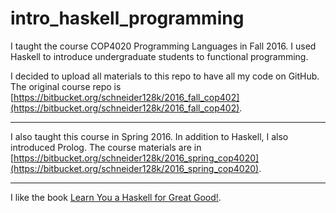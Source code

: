 # intro_haskell_programming

I taught the course COP4020 Programming Languages in Fall 2016. I used Haskell to introduce undergraduate students to functional programming. 

I decided to upload all materials to this repo to have all my code on GitHub. The original course repo is [https://bitbucket.org/schneider128k/2016_fall_cop402](https://bitbucket.org/schneider128k/2016_fall_cop402).

---

I also taught this course in Spring 2016. In addition to Haskell, I also introduced Prolog. The course materials are in [https://bitbucket.org/schneider128k/2016_spring_cop4020](https://bitbucket.org/schneider128k/2016_spring_cop4020).

---

I like the book [Learn You a Haskell for Great Good!](http://learnyouahaskell.com/).
